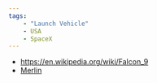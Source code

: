 ```yaml
---
tags:
    - "Launch Vehicle"
    - USA
    - SpaceX
---
```


 - https://en.wikipedia.org/wiki/Falcon_9
 - [Merlin](../../Engines/Real/Merlin)
